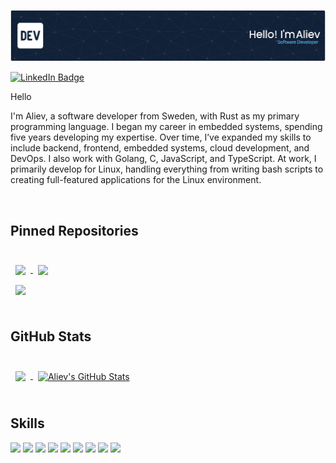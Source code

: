 ![Header](./banner/github-header-image.png)

[![LinkedIn Badge](https://img.shields.io/badge/LinkedIn-Profile-informational?style=flat&logo=linkedin&logoColor=white&color=0D76A8)](https://www.linkedin.com/in/aliev-yamanee-300122a5)

Hello

I'm Aliev, a software developer from Sweden, with Rust as my primary programming language. I began my career in embedded systems, spending five years developing my expertise. Over time, I’ve expanded my skills to include backend, frontend, embedded systems, cloud development, and DevOps. I also work with Golang, C, JavaScript, and TypeScript. At work, I primarily develop for Linux, handling everything from writing bash scripts to creating full-featured applications for the Linux environment.

<br>

## Pinned Repositories

<br>

<a href="https://github.com/alievy/mosquitto-mqtt-rust">
  <img align="center" style="margin:0.5rem" src="https://github-readme-stats.vercel.app/api/pin/?username=alievy&repo=mosquitto-mqtt-rust&title_color=ffffff&text_color=c9cacc&icon_color=4AB197&bg_color=1A2B34" />
</a>

<a href="https://github.com/alievy/mosquitto-mqtt-sys-rust">
  <img align="center" style="margin:0.5rem" src="https://github-readme-stats.vercel.app/api/pin/?username=alievy&repo=mosquitto-mqtt-sys-rust&title_color=ffffff&text_color=c9cacc&icon_color=4AB197&bg_color=1A2B34" />
</a>

<br>

<a href="https://github.com/alievy/mqtt-helper">
  <img align="center" style="margin:0.5rem" src="https://github-readme-stats.vercel.app/api/pin/?username=alievy&repo=mqtt-helper&title_color=ffffff&text_color=c9cacc&icon_color=4AB197&bg_color=1A2B34" />
</a>

<br>
<br>


## GitHub Stats

<br>

<a href="https://github.com/alievy">
  <img align="center" style="margin:0.5rem" src="https://github-readme-stats.vercel.app/api/top-langs/?username=alievy&langs_count=8&hide=html,css&title_color=ffffff&text_color=c9cacc&icon_color=4AB197&bg_color=1A2B34" />
</a>

<a href="https://github.com/alievy">
  <img align="center" style="margin:0.5rem" src="https://github-readme-stats.vercel.app/api?username=alievy&show_icons=true&line_height=27&count_private=true&include_all_commits=true&title_color=ffffff&text_color=c9cacc&icon_color=4AB097&bg_color=1A2B34" alt="Aliev's GitHub Stats" />
</a>

<br>
<br>

## Skills

![](https://img.shields.io/badge/Code-Rust-informational?style=flat&logo=rust&logoColor=white&color=4AB197)
![](https://img.shields.io/badge/Code-C-informational?style=flat&logo=c&logoColor=white&color=4AB197)
![](https://img.shields.io/badge/Code-JavaScript-informational?style=flat&logo=JavaScript&logoColor=white&color=4AB197)
![](https://img.shields.io/badge/Code-TypeScript-informational?style=flat&logo=TypeScript&logoColor=white&color=4AB197)
![](https://img.shields.io/badge/Code-Java-informational?style=flat&logo=Java&logoColor=white&color=4AB197)
![](https://img.shields.io/badge/Code-MongoDB-informational?style=flat&logo=MongoDB&logoColor=white&color=4AB197)
![](https://img.shields.io/badge/Code-MySQL-informational?style=flat&logo=MySQL&logoColor=white&color=4AB197)
![](https://img.shields.io/badge/Code-AWS-informational?style=flat&logo=amazon&logoColor=white&color=4AB197)
![](https://img.shields.io/badge/Code-Kubernetes-informational?style=flat&logo=kubernetes&logoColor=white&color=4AB197)

<br>
